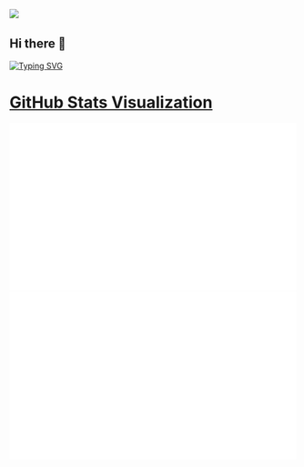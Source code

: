 ![](https://komarev.com/ghpvc/?username=Dineshkumar189&label=profile+views&style=plastic)

## Hi there 👋 
[![Typing SVG](https://readme-typing-svg.demolab.com/?color=%2336BCF7&lines=This+is+Dinesh+Kumar&t=1234567890)](https://git.io/typing-svg)


         
<!-- <a href="https://linktr.ee/pushpakumar02/"><img align="centre" alt="Dineshkumar189's LinkTree" width="22px" src="https://camo.githubusercontent.com/d10555526957c06d6ed65a631a89a6cccb4b4593936fef7bc4eeaced810df02d/68747470733a2f2f6170692e626c6f672e70726f64756374696f6e2e6c696e6b74722e65652f77702d636f6e74656e742f75706c6f6164732f323032322f30362f4176617461722d53796d626f6c2d43616e6f70792e706e67" data-canonical-src="https://api.blog.production.linktr.ee/wp-content/uploads/2022/06/Avatar-Symbol-Canopy.png" style="max-width: 100%;"></a>
-->
# [GitHub Stats Visualization](https://github.com/jstrieb/github-stats)

<a href="https://github.com/jstrieb/github-stats">
<img src="https://github.com/Dineshkumar189/Dineshkumar189/blob/master/generated/overview.svg#gh-dark-mode-only"/>
<img src="https://github.com/Dineshkumar189/Dineshkumar189/blob/master/generated/languages.svg#gh-dark-mode-only"/>
</a>

